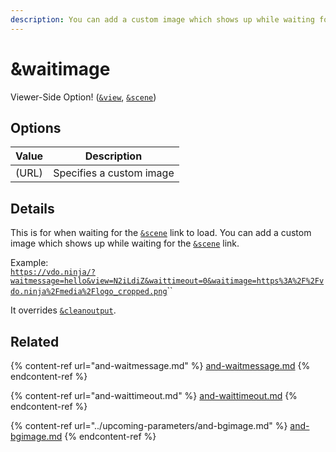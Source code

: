 ```yaml
---
description: You can add a custom image which shows up while waiting for the &scene link
---
```


# \&waitimage

Viewer-Side Option! ([`&view`](../view-parameters/view.md), [`&scene`](../view-parameters/scene.md))

## Options

| Value | Description              |
| ----- | ------------------------ |
| (URL) | Specifies a custom image |

## Details

This is for when waiting for the [`&scene`](../view-parameters/scene.md) link to load. You can add a custom image which shows up while waiting for the [`&scene`](../view-parameters/scene.md) link.

Example:\
[`https://vdo.ninja/?waitmessage=hello&view=N2iLdiZ&waittimeout=0&waitimage=https%3A%2F%2Fvdo.ninja%2Fmedia%2Flogo_cropped.png`](https://vdo.ninja/?waitmessage=hello\&view=N2iLdiZ\&waittimeout=0\&waitimage=https%3A%2F%2Fvdo.ninja%2Fmedia%2Flogo\_cropped.png)``

It overrides [`&cleanoutput`](../design-parameters/cleanoutput.md).

## Related

{% content-ref url="and-waitmessage.md" %}
[and-waitmessage.md](and-waitmessage.md)
{% endcontent-ref %}

{% content-ref url="and-waittimeout.md" %}
[and-waittimeout.md](and-waittimeout.md)
{% endcontent-ref %}

{% content-ref url="../upcoming-parameters/and-bgimage.md" %}
[and-bgimage.md](../upcoming-parameters/and-bgimage.md)
{% endcontent-ref %}
